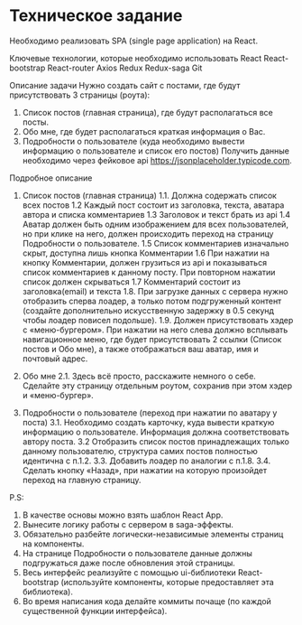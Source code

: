 # Техническое задание
Необходимо реализовать SPA (single page application) на React.

Ключевые технологии, которые необходимо использовать
React
React-bootstrap
React-router
Axios
Redux
Redux-saga
Git

Описание задачи
Нужно создать сайт с постами, где будут присутствовать 3 страницы (роута):
1. Список постов (главная страница), где будут располагаться все посты.
2. Обо мне, где будет располагаться краткая информация о Вас.
3. Подробности о пользователе (куда необходимо вывести информацию о пользователе и список его постов)
Получить данные необходимо через фейковое api https://jsonplaceholder.typicode.com.

Подробное описание
1. Список постов (главная страница)
1.1. Должна содержать список всех постов
1.2 Каждый пост состоит из заголовка, текста, аватара автора и списка комментариев
1.3 Заголовок и текст брать из api
1.4 Аватар должен быть одним изображением для всех пользователей, но при клике на него, должен происходить переход на страницу Подробности о пользователе.
1.5 Список комментариев изначально скрыт, доступна лишь кнопка Комментарии
1.6 При нажатии на кнопку Комментарии, должен грузиться из api и показываться список комментариев к данному посту. При повторном нажатии список должен скрываться
1.7  Комментарий состоит из заголовка(email) и текста
1.8. При загрузке данных с сервера нужно отобразить сперва лоадер, а только потом подгруженный контент (создайте дополнительно искусственную задержку в 0.5 секунд чтобы лоадер повисел подольше).
1.9. Должен присутствовать хэдер с «меню-бургером». При нажатии на него слева должно всплывать навигационное меню, где будет присутствовать 2 ссылки (Список постов и Обо мне), а также отображаться ваш аватар, имя и почтовый адрес.

2. Обо мне
2.1. Здесь всё просто, расскажите немного о себе. Сделайте эту страницу отдельным роутом, сохранив при этом хэдер и «меню-бургер».

3. Подробности о пользователе (переход при нажатии по аватару у поста)
3.1. Необходимо создать карточку, куда вывести краткую информацию о пользователе. Информация должна соответствовать автору поста.
3.2 Отобразить список постов принадлежащих только данному пользователю, структура самих постов полностью идентична с п.1.2.
3.3. Добавить лоадер по аналогии с п.1.8.
3.4. Сделать кнопку «Назад», при нажатии на которую произойдет переход на главную страницу.

P.S:
1. В качестве основы можно взять шаблон React App.
2. Вынесите логику работы с сервером в saga-эффекты.
3. Обязательно разбейте логически-независимые элементы страниц на компоненты.
4. На странице Подробности о пользователе данные должны подгружаться даже после обновления этой страницы.
5. Весь интерфейс реализуйте с помощью ui-библиотеки React-bootstrap (используйте компоненты, которые предоставляет эта библиотека).
6. Во время написания кода делайте коммиты почаще (по каждой существенной функции интерфейса).